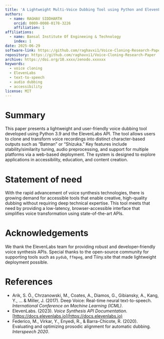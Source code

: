 ```yaml
---
title: 'A Lightweight Multi-Voice Dubbing Tool using Python and ElevenLabs API'
authors:
  - name: RAGHAV SIDDHARTH
    orcid: 0009-0008-0178-3226
    affiliation: 1
affiliations:
  - name: Bansal Institute Of Engineeing & Technology
    index: 1
date: 2025-06-29
software-link: https://github.com/raghavxi1/Voice-Cloning-Research-Paper
repository: https://github.com/raghavxi1/Voice-Cloning-Research-Paper
archive: https://doi.org/10.xxxx/zenodo.xxxxxx
keywords:
  - voice cloning
  - ElevenLabs
  - text-to-speech
  - audio dubbing
  - accessibility
license: MIT
---
```


# Summary

This paper presents a lightweight and user-friendly voice dubbing tool developed using Python 3.9 and the ElevenLabs API. The tool allows users to clone and transform voice recordings into distinct character-based outputs such as “Batman” or “Shizuka.” Key features include stability/similarity tuning, audio preprocessing, and support for multiple platforms via a web-based deployment. The system is designed to explore applications in accessibility, education, and content creation. 

# Statement of need

With the rapid advancement of voice synthesis technologies, there is growing demand for accessible tools that enable creative, high-quality dubbing without requiring deep technical expertise. This tool meets that need by providing a low-latency, browser-accessible interface that simplifies voice transformation using state-of-the-art APIs.

# Acknowledgements

We thank the ElevenLabs team for providing robust and developer-friendly voice synthesis APIs. Special thanks to the open-source community for supporting tools such as `pydub`, `ffmpeg`, and Tiiny.site that made lightweight deployment possible.

# References

- Arik, S. Ö., Chrzanowski, M., Coates, A., Diamos, G., Gibiansky, A., Kang, Y., ... & Miller, J. (2017). Deep Voice: Real-time neural text-to-speech. *International Conference on Machine Learning (ICML)*.
- ElevenLabs. (2023). *Voice Synthesis API Documentation*. [https://docs.elevenlabs.io](https://docs.elevenlabs.io)
- Federico, M., Virkar, Y., Enyedi, R., & Barra-Chicote, R. (2020). Evaluating and optimizing prosodic alignment for automatic dubbing. *Interspeech 2020*.
